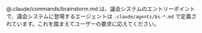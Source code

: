 @.claude/commands/brainstorm.md は、議会システムのエントリーポイントで、議会システムに登場するエージェントは `.claude/agents/bs-*.md` で定義されています。これを踏まえてユーザーの要求に応えてください。
